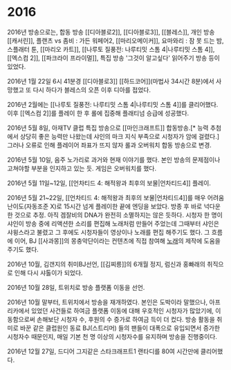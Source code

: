 # 2016
2016년 방송으로는, 합동 방송 [[디아블로2]], [[디아블로3]], [[블레스]], 개인 방송 [[캐서린]], 플랜츠 vs 좀비 : 가든 워페어2, [[마리오메이커]], 요마와리 : 잠 못 드는 밤, 스플래터 툰, [[마리오 카트]], [[나루토 질풍전: 나루티밋 스톰 4|나루티밋 스톰 4]], [[엑스컴 2]], [[파크라이 프라이멀]], 특집 방송 '그것이 알고싶다' 읽어주기 방송 등이 있었다.

2016년 1월 22일 6시 41분경 [[디아블로3]] [[하드코어]](마법사 34시간 8분)에서 사망했고 또 다시 하다가 블레스의 오픈 이후 디아를 접었다.

2016년 2월에는 [[나루토 질풍전: 나루티밋 스톰 4|나루티밋 스톰 4]]를 클리어했다. 이후 [[엑스컴 2]]를 플레이 한 후 롤에 집중해 플래티넘 승급에 성공했다.

2016년 5월 8일, 아재TV 클럽 특집 방송으로 [[마인크래프트]] 합동방송.[* 능력 추첨에서 상당히 좋은 능력만 나왔는데 샤인의 마크 지식 부족으로 시청자가 암에 걸렸다.] 그러나 오류로 인해 플레이어 좌표가 뜨지 않자 롤과 오버워치 합동 방송으로 변경.

2016년 5월 10일, 음주 노가리로 과거와 현재 이야기를 했다. 본인 방송의 문제점이나 고쳐야할 부분을 인지하고 있는 듯. 게임은 오버워치를 했다.

2016년 5월 11일~12일, [[언차티드 4: 해적왕과 최후의 보물|언차티드4]] 플레이.

2016년 5월 21~22일, [[언차티드 4: 해적왕과 최후의 보물|언차티드4]]를 매우 어려움 난이도(자동조준 X)로 15시간 넘게 플레이한 끝에 엔딩을 보았다. 방종 후 바로 넉다운한 것으로 추정. 아직 겜잘비의 DNA가 완전히 소멸하지는 않은 듯하다.
시청자 한 명이 샤인이 방송 중에 리액션한 소리를 편집해 노래처럼 만들어 주었는데 그때부터 샤인은 샤윙스라고 불렸고 그 후에도 시청자들이 영상이나 노래를 편집 해주기도 했다. 그 흐름에 이어, BJ [[사과몽]]의 몽충악단이라는 컨텐츠에 직접 참여해 [노래](https://www.youtube.com/watch?v=83H_o2nJ9yw)의 제작에 도움을 주기도 했다.

2016년 10월, 김갠지의 취미BJ선언, [[김찌릉]]의 6개월 정지, 럼신과 홍빠래의 취직으로 인해 다시 샤톨이가 되었다.

2016년 10월 28일, 트위치로 방송 플랫폼 이동을 선언.

2016년 10월 말부터, 트위치에서 방송을 재개하였다. 본인은 도박이라 말했으나, 아프리카에서 있었던 사건들로 하여금 플랫폼 이동에 대해 우호적인 시청자가 많았기에, 이동함으로써 손해보단 시청자 수, 후원의 수 증가로 하여금 득이 더 컸다. 방송 활동을 취미로 바꾼 같은 클럽원인 동료 BJ(스트리머) 들의 팬들이 대폭으로 유입되면서 증가한 시청자수 때문인지, 매일 기본 천 명 이상의 시청자수를 유지하며 방송을 진행중이다.

2016년 12월 27일, 드디어 그지같은 스타크래프트1 랜타디를 80여 시간만에 클리어했다.  
